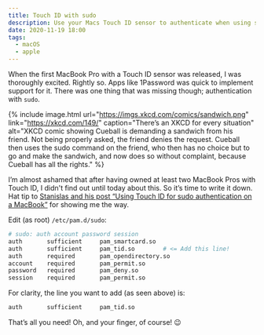 ```yaml
---
title: Touch ID with sudo
description: Use your Macs Touch ID sensor to authenticate when using sudo
date: 2020-11-19 18:00
tags:
  - macOS
  - apple
---
```


When the first MacBook Pro with a Touch ID sensor was released, I was thoroughly excited. Rightly so. Apps like 1Password was quick to implement support for it. There was one thing that was missing though; authentication with `sudo`.

{% include image.html url="https://imgs.xkcd.com/comics/sandwich.png" link="https://xkcd.com/149/" caption="There’s an XKCD for every situation" alt="XKCD comic showing Cueball is demanding a sandwich from his friend. Not being properly asked, the friend denies the request. Cueball then uses the sudo command on the friend, who then has no choice but to go and make the sandwich, and now does so without complaint, because Cueball has all the rights." %}

I’m almost ashamed that after having owned at least two MacBook Pros with Touch ID, I didn't find out until today about this. So it’s time to write it down. Hat tip to [Stanislas and his post “Using Touch ID for sudo authentication on a MacBook”](https://stanislas.blog/2019/09/touch-id-sudo-macbook/) for showing me the way.

Edit (as root) `/etc/pam.d/sudo`:

```bash
# sudo: auth account password session
auth       sufficient     pam_smartcard.so
auth       sufficient     pam_tid.so		# <= Add this line!
auth       required       pam_opendirectory.so
account    required       pam_permit.so
password   required       pam_deny.so
session    required       pam_permit.so
```

For clarity, the line you want to add (as seen above) is:

```bash
auth       sufficient     pam_tid.so
```

That’s all you need! Oh, and your finger, of course! 😉
